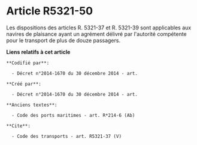 # Article R5321-50

Les dispositions des articles R. 5321-37 et R. 5321-39 sont applicables aux navires de plaisance ayant un agrément délivré
par l'autorité compétente pour le transport de plus de douze passagers.

**Liens relatifs à cet article**

	**Codifié par**:

	  - Décret n°2014-1670 du 30 décembre 2014 - art.

	**Créé par**:

	  - Décret n°2014-1670 du 30 décembre 2014 - art.

	**Anciens textes**:

	  - Code des ports maritimes - art. R*214-6 (Ab)

	**Cite**:

	  - Code des transports - art. R5321-37 (V)
